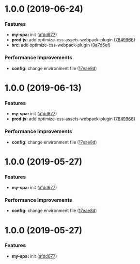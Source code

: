 # 1.0.0 (2019-06-24)


### Features

* **my-spa:** init ([afdd677](https://github.com/ZoneLabyrinth/my-spa/commit/afdd677))
* **prod.js:** add optimize-css-assets-webpack-plugin ([7849966](https://github.com/ZoneLabyrinth/my-spa/commit/7849966))
* **src:** add optimize-css-webpack-plugin ([0a7d6ef](https://github.com/ZoneLabyrinth/my-spa/commit/0a7d6ef))


### Performance Improvements

* **config:** change environment file ([17eae8d](https://github.com/ZoneLabyrinth/my-spa/commit/17eae8d))



# 1.0.0 (2019-06-13)


### Features

* **my-spa:** init ([afdd677](https://github.com/ZoneLabyrinth/my-spa/commit/afdd677))
* **prod.js:** add optimize-css-assets-webpack-plugin ([7849966](https://github.com/ZoneLabyrinth/my-spa/commit/7849966))


### Performance Improvements

* **config:** change environment file ([17eae8d](https://github.com/ZoneLabyrinth/my-spa/commit/17eae8d))



# 1.0.0 (2019-05-27)


### Features

* **my-spa:** init ([afdd677](https://github.com/ZoneLabyrinth/my-spa/commit/afdd677))


### Performance Improvements

* **config:** change environment file ([17eae8d](https://github.com/ZoneLabyrinth/my-spa/commit/17eae8d))



# 1.0.0 (2019-05-27)


### Features

* **my-spa:** init ([afdd677](https://github.com/ZoneLabyrinth/my-spa/commit/afdd677))



